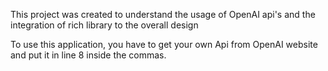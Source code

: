 This project was created to understand the usage of OpenAI api's and the integration of rich library to the overall design

To use this application, you have to get your own Api from OpenAI website and put it in line 8 inside the commas.

